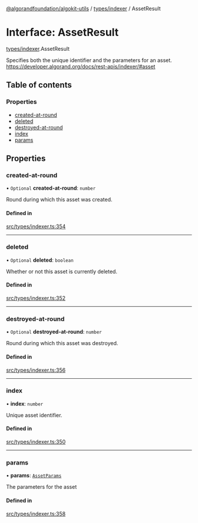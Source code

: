 [@algorandfoundation/algokit-utils](../README.md) / [types/indexer](../modules/types_indexer.md) / AssetResult

# Interface: AssetResult

[types/indexer](../modules/types_indexer.md).AssetResult

Specifies both the unique identifier and the parameters for an asset. https://developer.algorand.org/docs/rest-apis/indexer/#asset

## Table of contents

### Properties

- [created-at-round](types_indexer.AssetResult.md#created-at-round)
- [deleted](types_indexer.AssetResult.md#deleted)
- [destroyed-at-round](types_indexer.AssetResult.md#destroyed-at-round)
- [index](types_indexer.AssetResult.md#index)
- [params](types_indexer.AssetResult.md#params)

## Properties

### created-at-round

• `Optional` **created-at-round**: `number`

Round during which this asset was created.

#### Defined in

[src/types/indexer.ts:354](https://github.com/algorandfoundation/algokit-utils-ts/blob/main/src/types/indexer.ts#L354)

___

### deleted

• `Optional` **deleted**: `boolean`

Whether or not this asset is currently deleted.

#### Defined in

[src/types/indexer.ts:352](https://github.com/algorandfoundation/algokit-utils-ts/blob/main/src/types/indexer.ts#L352)

___

### destroyed-at-round

• `Optional` **destroyed-at-round**: `number`

Round during which this asset was destroyed.

#### Defined in

[src/types/indexer.ts:356](https://github.com/algorandfoundation/algokit-utils-ts/blob/main/src/types/indexer.ts#L356)

___

### index

• **index**: `number`

Unique asset identifier.

#### Defined in

[src/types/indexer.ts:350](https://github.com/algorandfoundation/algokit-utils-ts/blob/main/src/types/indexer.ts#L350)

___

### params

• **params**: [`AssetParams`](types_indexer.AssetParams.md)

The parameters for the asset

#### Defined in

[src/types/indexer.ts:358](https://github.com/algorandfoundation/algokit-utils-ts/blob/main/src/types/indexer.ts#L358)
